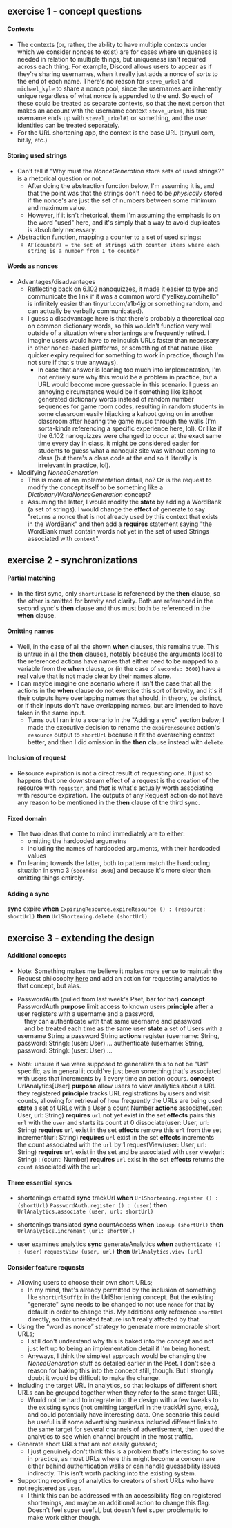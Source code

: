 ## exercise 1 - concept questions

#### Contexts
- The contexts (or, rather, the ability to have multiple contexts under which we consider nonces to exist) are for cases where uniqueness is needed in relation to multiple things, but uniqueness isn't required across each thing. For example, Discord allows users to appear as if they're sharing usernames, when it really just adds a nonce of sorts to the end of each name. There's no reason for `steve_urkel` and `michael_kyle` to share a nonce pool, since the usernames are inherently unique regardless of what nonce is appended to the end. So each of these could be treated as separate contexts, so that the next person that makes an account with the username context `steve_urkel`, his true username ends up with `stevel_urkel#1` or something, and the user identities can be treated separately.
- For the URL shortening app, the context is the base URL (tinyurl.com, bit.ly, etc.)
#### Storing used strings
- Can't tell if "Why must the _NonceGeneration_ store sets of used strings?" is a rhetorical question or not.
	- After doing the abstraction function below, I'm assuming it is, and that the point was that the strings don't need to be *physically* stored if the nonce's are just the set of numbers between some minimum and maximum value.
	- However, if it isn't rhetorical, them I'm assuming the emphasis is on the word "used" here, and it's simply that a way to avoid duplicates is absolutely necessary.
- Abstraction function, mapping a counter to a set of used strings:
	- `AF(counter) = the set of strings with counter items where each string is a number from 1 to counter`

#### Words as nonces
- Advantages/disadvantages
	- Reflecting back on 6.102 nanoquizzes, it made it easier to type and communicate the link if it was a common word ("yellkey.com/hello" is infinitely easier than tinyurl.com/a1b4jg or something random, and can actually be verbally communicated).
	- I guess a disadvantage here is that there's probably a theoretical cap on common dictionary words, so this wouldn't function very well outside of a situation where shortenings are frequently retired. I imagine users would have to relinquish URLs faster than necessary in other nonce-based platforms, or something of that nature (like quicker expiry required for something to work in practice, though I'm not sure if that's true anyways).
		- In case that answer is leaning too much into implementation, I'm not entirely sure why this would be a problem in practice, but a URL would become more guessable in this scenario. I guess an annoying circumstance would be if something like kahoot generated dictionary words instead of random number sequences for game room codes, resulting in random students in some classroom easily hijacking a kahoot going on in another classroom after hearing the game music through the walls (I'm sorta-kinda referencing a specific experience here, lol). Or like if the 6.102 nanoquizzes were changed to occur at the exact same time every day in class, it might be considered easier for students to guess what a nanoquiz site was without coming to class (but there's a class code at the end so it literally is irrelevant in practice, lol).
- Modifying _NonceGeneration_
	- This is more of an implementation detail, no? Or is the request to modify the concept itself to be something like a _DictionaryWordNonceGeneration_ concept?
	- Assuming the latter, I would modify the **state** by adding a WordBank (a set of strings). I would change the **effect** of generate to say "returns a nonce that is not already used by this context that exists in the WordBank" and then add a **requires** statement saying "the WordBank must contain words not yet in the set of used Strings associated with `context`".

## exercise 2 - synchronizations
#### Partial matching
- In the first sync, only `shortUrlBase` is referenced by the **then** clause, so the other is omitted for brevity and clarity. Both are referenced in the second sync's **then** clause and thus must both be referenced in the **when** clause.
#### Omitting names
- Well, in the case of all the shown **when** clauses, this remains true. This is untrue in all the **then** clauses, notably because the arguments local to the referenced actions have names that either need to be mapped to a variable from the **when** clause, or (in the case of `seconds: 3600`) have a real value that is not made clear by their names alone.
- I can maybe imagine one scenario where it isn't the case that all the actions in the **when** clause do not exercise this sort of brevity, and it's if their outputs have overlapping names that should, in theory, be distinct, or if their inputs don't have overlapping names, but are intended to have taken in the same input.
	- Turns out I ran into a scenario in the "Adding a sync" section below; I made the executive decision to rename the `expireResource` action's `resource` output to `shortUrl` because it fit the overarching context better, and then I did omission in the **then** clause instead with `delete`.
#### Inclusion of request
- Resource expiration is not a direct result of requesting one. It just so happens that one downstream effect of a request is the creation of the resource with `register`, and *that* is what's actually worth associating with resource expiration. The outputs of any Request action do not have any reason to be mentioned in the **then** clause of the third sync.
#### Fixed domain
- The two ideas that come to mind immediately are to either:
	- omitting the hardcoded argumetns
	- including the names of hardcoded arguments, with their hardcoded values
- I'm leaning towards the latter, both to pattern match the hardcoding situation in sync 3 (`seconds: 3600`) and because it's more clear than omitting things entirely.
#### Adding a sync
**sync** expire
**when** `ExpiringResource.expireResource () : (resource: shortUrl)`
**then** `UrlShortening.delete (shortUrl)`

## exercise 3 - extending the design
#### Additional concepts
- Note: Something makes me believe it makes more sense to maintain the Request philosophy [here](https://piazza.com/class/melw05erqym3qt/post/67) and add an action for requesting analytics to that concept, but alas.

- PasswordAuth (pulled from last week's Pset, bar for bar)
**concept** PasswordAuth
**purpose** limit access to known users
**principle** after a user registers with a username and a password,  
    they can authenticate with that same username and password  
    and be treated each time as the same user
**state**
	a set of Users with
		a username String
		a password String
**actions**
	register (username: String, password: String): (user: User)
		...
	authenticate (username: String, password: String): (user: User)
		...

- Note: unsure if we were supposed to generalize this to not be "Url" specific, as in general it could've just been something that's associated with users that increments by 1 every time an action occurs.
**concept** UrlAnalytics\[User\]
**purpose** allow users to view analytics about a URL they registered
**principle** tracks URL registrations by users and visit counts, allowing for 
	retrieval of how frequently the URLs are being used
**state**
	a set of URLs with
		a User
		a count Number
**actions**
	associate(user: User, url: String)
		**requires** `url` not yet exist in the set
		**effects** pairs this `url` with the `user` and starts its count at 0
	dissociate(user: User, url: String)
		**requires** `url` exist in the set
		**effects** remove this `url` from the set
	increment(url: String)
		**requires** `url` exist in the set
		**effects** increments the count associated with the `url` by 1
	requestView(user: User, url: String)
		**requires** `url` exist in the set and be associated with `user`
	view(url: String) : (count: Number)
		**requires** `url` exist in the set
		**effects** returns the `count` associated with the `url`
#### Three essential syncs
- shortenings created
**sync** trackUrl
**when** 
	`UrlShortening.register () : (shortUrl)`
	`PasswordAuth.register () : (user)`
**then** `UrlAnalytics.associate (user, url: shortUrl)`

- shortenings translated
**sync** countAccess
**when** `lookup (shortUrl)`
**then** `UrlAnalytics.increment (url: shortUrl)`

- user examines analytics
**sync** generateAnalytics
**when** 
	`authenticate () : (user)`
	`requestView (user, url)`
**then** `UrlAnalytics.view (url)`
#### Consider feature requests
- Allowing users to choose their own short URLs;
	- In my mind, that's already permitted by the inclusion of something like `shortUrlSuffix` in the UrlShortening concept. But the existing "generate" sync needs to be changed to not use `nonce` for that by default in order to change this. My additions only reference `shortUrl` directly, so this unrelated feature isn't really affected by that.
- Using the “word as nonce” strategy to generate more memorable short URLs;
	- I still don't understand why this is baked into the concept and not just left up to being an implementation detail if I'm being honest.
	- Anyways, I think the simplest approach would be changing the _NonceGeneration_ stuff as detailed earlier in the Pset. I don't see a reason for baking this into the concept still, though. But I strongly doubt it would be difficult to make the change.
- Including the target URL in analytics, so that lookups of different short URLs can be grouped together when they refer to the same target URL;
	- Would not be hard to integrate into the design with a few tweaks to the existing syncs (not omitting targetUrl in the trackUrl sync, etc.), and could potentially have interesting data. One scenario this could be useful is if some advertising business included different links to the same target for several channels of advertisement, then used the analytics to see which channel brought in the most traffic.
- Generate short URLs that are not easily guessed;
	- I just genuinely don't think this is a problem that's interesting to solve in practice, as most URLs where this might become a concern are either behind authentication walls or can handle guessability issues indirectly. This isn't worth packing into the existing system.
- Supporting reporting of analytics to creators of short URLs who have not registered as user.
	- I think this can be addressed with an accessibility flag on registered shortenings, and maybe an additional action to change this flag. Doesn't feel super useful, but doesn't feel super problematic to make work either though.
